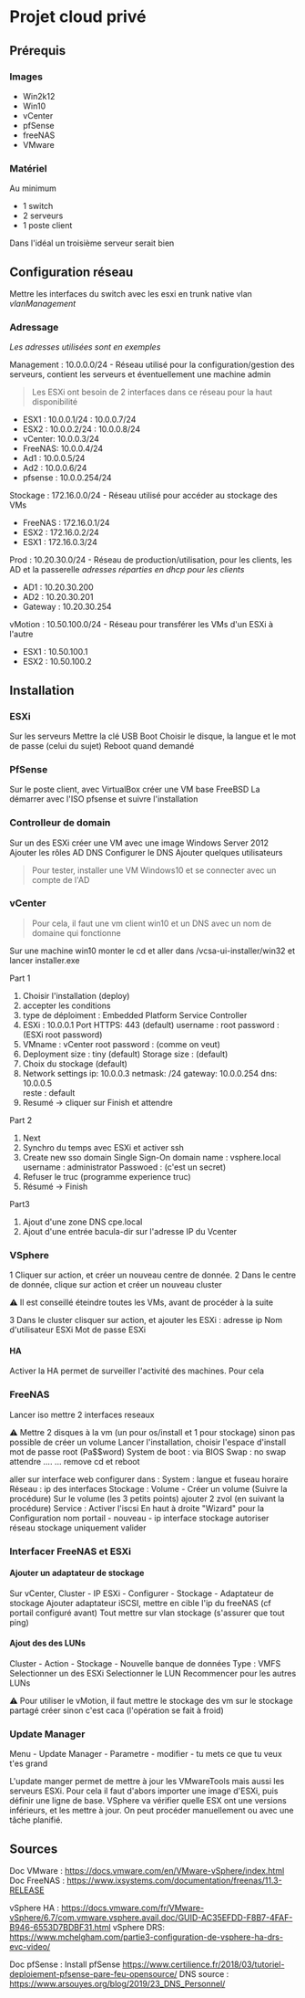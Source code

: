 # Projet cloud privé

## Prérequis

### Images

- Win2k12
- Win10
- vCenter
- pfSense
- freeNAS
- VMware

### Matériel

Au minimum
- 1 switch
- 2 serveurs
- 1 poste client

Dans l'idéal un troisième serveur serait bien

## Configuration réseau

Mettre les interfaces du switch avec les esxi en trunk native vlan *vlanManagement*

### Adressage

*Les adresses utilisées sont en exemples* 

Management : 10.0.0.0/24 - Réseau utilisé pour la configuration/gestion des serveurs, contient les serveurs et éventuellement une machine admin 
> Les ESXi ont besoin de 2 interfaces dans ce réseau pour la haut disponibilité
- ESX1 : 10.0.0.1/24
	: 10.0.0.7/24
- ESX2 : 10.0.0.2/24
	: 10.0.0.8/24
- vCenter: 10.0.0.3/24
- FreeNAS: 10.0.0.4/24
- Ad1	 : 10.0.0.5/24
- Ad2    : 10.0.0.6/24
- pfsense : 10.0.0.254/24

Stockage : 172.16.0.0/24 - Réseau utilisé pour accéder au stockage des VMs 
- FreeNAS : 172.16.0.1/24
- ESX2   : 172.16.0.2/24
- ESX1	  : 172.16.0.3/24

Prod : 10.20.30.0/24 - Réseau de production/utilisation, pour les clients, les AD et la passerelle
*adresses réparties en dhcp pour les clients*
- AD1	: 10.20.30.200
- AD2	: 10.20.30.201
- Gateway : 10.20.30.254

vMotion : 10.50.100.0/24 - Réseau pour transférer les VMs d'un ESXi à l'autre
- ESX1	: 10.50.100.1
- ESX2 : 10.50.100.2

## Installation

### ESXi

Sur les serveurs
Mettre la clé USB
Boot
Choisir le disque, la langue et le mot de passe (celui du sujet)
Reboot quand demandé

### PfSense

Sur le poste client, avec VirtualBox créer une VM base FreeBSD
La démarrer avec l'ISO pfsense et suivre l'installation

### Controlleur de domain

Sur un des ESXi créer une VM avec une image Windows Server 2012
Ajouter les rôles AD DNS 
Configurer le DNS
Ajouter quelques utilisateurs

> Pour tester, installer une VM Windows10 et se connecter avec un compte de l'AD

### vCenter

> Pour cela, il faut une vm client win10 et un DNS avec un nom de domaine qui fonctionne

Sur une machine win10 monter le cd et aller dans /vcsa-ui-installer/win32 et lancer installer.exe

Part 1 
  
1. Choisir l'installation (deploy)
2. accepter les conditions
3. type de déploiment : Embedded Platform Service Controller
4. ESXi : 10.0.0.1
    Port HTTPS: 443 (default)
    username : root
    password : (ESXi root password)
5. VMname : vCenter
    root password : (comme on veut)
6. Deployment size : tiny (default)
    Storage size : (default)
7. Choix du stockage (default)
8. Network settings
    ip: 10.0.0.3
    netmask: /24
    gateway: 10.0.0.254
    dns: 10.0.0.5    
    reste : default    
9. Resumé -> cliquer sur Finish et attendre

Part 2

1. Next
2. Synchro du temps avec ESXi et activer ssh
3. Create new sso domain
    Single Sign-On domain name : vsphere.local
    username : administrator
    Passwoed : (c'est un secret)
4. Refuser le truc (programme experience truc)
5. Résumé -> Finish

Part3

1. Ajout d'une zone DNS cpe.local
2. Ajout d'une entrée bacula-dir sur l'adresse IP du Vcenter

### VSphere

1 Cliquer sur action, et créer un nouveau centre de donnée.
2 Dans le centre de donnée, clique sur action et créer un nouveau cluster

:warning: Il est conseillé éteindre toutes les VMs, avant de procéder à la suite

3 Dans le cluster clisquer sur action, et ajouter les ESXi :
  adresse ip
  Nom d'utilisateur ESXi
  Mot de passe ESXi
  
#### HA
  Activer la HA permet de surveiller l'activité des machines. Pour cela 

### FreeNAS

Lancer iso
mettre 2 interfaces reseaux

:warning: Mettre 2 disques à la vm (un pour os/install et 1 pour stockage) sinon pas possible de créer un volume
Lancer l'installation, choisir l'espace d'install
mot de passe root (Pa$$word)
System de boot : via BIOS
Swap : no swap
attendre ....
...
remove cd et reboot

aller sur interface web
configurer dans :
  System : langue et fuseau horaire
  Réseau : ip des interfaces
  Stockage : 
    Volume - Créer un volume (Suivre la procédure)
    Sur le volume (les 3 petits points) ajouter 2 zvol (en suivant la procédure)
  Service :
    Activer l'iscsi
    En haut à droite "Wizard" pour la Configuration
      nom
      portail - nouveau - ip interface stockage
      autoriser réseau stockage uniquement
      valider
      
### Interfacer FreeNAS et ESXi

#### Ajouter un adaptateur de stockage

Sur vCenter, Cluster - IP ESXi - Configurer - Stockage - Adaptateur de stockage
Ajouter adaptateur iSCSI, mettre en cible l'ip du freeNAS (cf portail configuré avant)
Tout mettre sur vlan stockage (s'assurer que tout ping)

#### Ajout des des LUNs

Cluster - Action - Stockage - Nouvelle banque de données
    Type : VMFS
Selectionner un des ESXi
Selectionner le LUN 
Recommencer pour les autres LUNs

:warning: Pour utiliser le vMotion, il faut mettre le stockage des vm sur le stockage partagé créer sinon c'est caca (l'opération se fait à froid)

### Update Manager
Menu - Update Manager - Parametre - modifier - tu mets ce que tu veux t'es grand

L'update manger permet de mettre à jour les VMwareTools mais aussi les serveurs ESXi.
Pour cela il faut d'abors importer une image d'ESXi, puis définir une ligne de base.
VSphere va vérifier quelle ESX ont une versions inférieurs, et les mettre à jour.
On peut procéder manuellement ou avec une tâche planifié.

## Sources


Doc VMware : https://docs.vmware.com/en/VMware-vSphere/index.html
Doc FreeNAS : https://www.ixsystems.com/documentation/freenas/11.3-RELEASE

vSphere HA : https://docs.vmware.com/fr/VMware-vSphere/6.7/com.vmware.vsphere.avail.doc/GUID-AC35EFDD-F8B7-4FAF-B946-6553D7BDBF31.html
vSphere DRS: https://www.mchelgham.com/partie3-configuration-de-vsphere-ha-drs-evc-video/

Doc pfSense : 
    Install pfSense https://www.certilience.fr/2018/03/tutoriel-deploiement-pfsense-pare-feu-opensource/
    DNS source : https://www.arsouyes.org/blog/2019/23_DNS_Personnel/